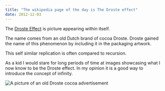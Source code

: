 ```yaml
---
title: "The wikipedia page of the day is The Droste effect"
date: 2012-12-03
---
```


The [Droste Effect](https://en.wikipedia.org/wiki/Droste_effect) is picture
appearing within itself.

The name comes from an old Dutch brand of cocoa Droste. Droste gained the name
of this phenomenon by including it in the packaging artwork.

This self similar replication is often compared to recursion.

As a kid I would stare for long periods of time at images showcasing what I
now know to be the Droste effect. In my opinion it is a good way to introduce the concept of infinity.

![A picture of an old Droste cocoa advertisement](https://upload.wikimedia.org/wikipedia/commons/6/62/Droste.jpg "The Droste effect")


